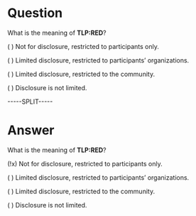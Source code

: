 # Question

What is the meaning of **TLP:RED**?

( ) Not for disclosure, restricted to participants only.

( ) Limited disclosure, restricted to participants’ organizations.

( ) Limited disclosure, restricted to the community.

( ) Disclosure is not limited.

-----SPLIT-----

# Answer

What is the meaning of **TLP:RED**?

(!x) Not for disclosure, restricted to participants only.

( ) Limited disclosure, restricted to participants’ organizations.

( ) Limited disclosure, restricted to the community.

( ) Disclosure is not limited.